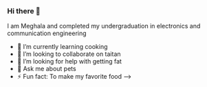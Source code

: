 ### Hi there 👋
I am Meghala and completed my undergraduation in electronics and communication engineering


- 🌱 I’m currently learning cooking
- 👯 I’m looking to collaborate on taitan
- 🤔 I’m looking for help with getting fat
- 💬 Ask me about pets
- ⚡ Fun fact: To make my favorite food
-->
